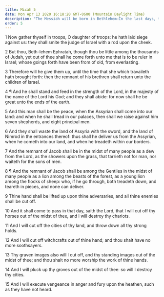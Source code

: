 ```yaml
---
title: Micah 5
date: Mon Apr 13 2020 16:18:20 GMT-0600 (Mountain Daylight Time)
description: "The Messiah will be born in Bethlehem—In the last days, the remnant of Jacob will triumph gloriously over the Gentiles."
order: 5
---
```


1 Now gather thyself in troops, O daughter of troops: he hath laid siege against us: they shall smite the judge of Israel with a rod upon the cheek.

2 But thou, Beth-lehem Ephratah, though thou be little among the thousands of Judah, yet out of thee shall he come forth unto me that is to be ruler in Israel; whose goings forth have been from of old, from everlasting.

3 Therefore will he give them up, until the time that she which travaileth hath brought forth: then the remnant of his brethren shall return unto the children of Israel.

4 ¶ And he shall stand and feed in the strength of the Lord, in the majesty of the name of the Lord his God; and they shall abide: for now shall he be great unto the ends of the earth.

5 And this man shall be the peace, when the Assyrian shall come into our land: and when he shall tread in our palaces, then shall we raise against him seven shepherds, and eight principal men.

6 And they shall waste the land of Assyria with the sword, and the land of Nimrod in the entrances thereof: thus shall he deliver us from the Assyrian, when he cometh into our land, and when he treadeth within our borders.

7 And the remnant of Jacob shall be in the midst of many people as a dew from the Lord, as the showers upon the grass, that tarrieth not for man, nor waiteth for the sons of men.

8 ¶ And the remnant of Jacob shall be among the Gentiles in the midst of many people as a lion among the beasts of the forest, as a young lion among the flocks of sheep: who, if he go through, both treadeth down, and teareth in pieces, and none can deliver.

9 Thine hand shall be lifted up upon thine adversaries, and all thine enemies shall be cut off.

10 And it shall come to pass in that day, saith the Lord, that I will cut off thy horses out of the midst of thee, and I will destroy thy chariots.

11 And I will cut off the cities of thy land, and throw down all thy strong holds.

12 And I will cut off witchcrafts out of thine hand; and thou shalt have no more soothsayers.

13 Thy graven images also will I cut off, and thy standing images out of the midst of thee; and thou shalt no more worship the work of thine hands.

14 And I will pluck up thy groves out of the midst of thee: so will I destroy thy cities.

15 And I will execute vengeance in anger and fury upon the heathen, such as they have not heard.
